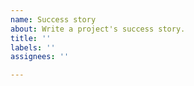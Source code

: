 ```yaml
---
name: Success story
about: Write a project's success story.
title: ''
labels: ''
assignees: ''

---
```



